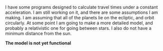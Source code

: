 I have some programs designed to calculate travel times under a constant acceleration. I am still working on it, and there are some assumptions I am making. I am assuming that all of the planets lie on the ecliptic, and orbit circularly. At some point I am going to make a more detailed model, and probably a relativistic one for going between stars. I also do not have a minimum distance from the sun.  

**The model is not yet functional** 
